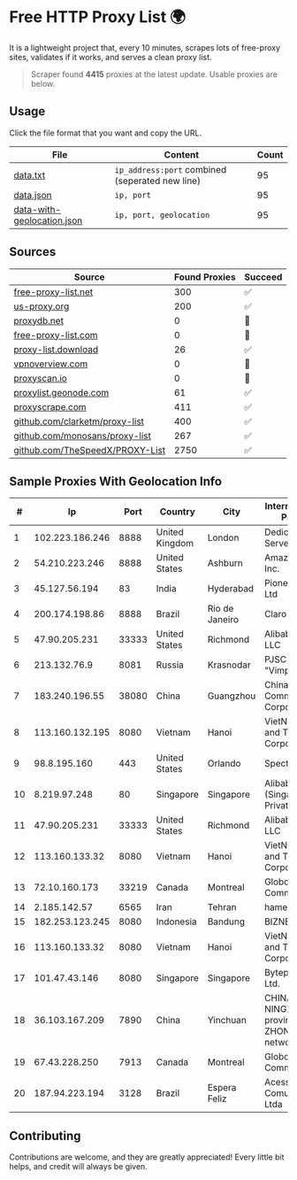 
# Free HTTP Proxy List 🌍

It is a lightweight project that, every 10 minutes, scrapes lots of free-proxy sites, validates if it works, and serves a clean proxy list.


> Scraper found **4415** proxies at the latest update. Usable proxies are below.

## Usage

Click the file format that you want and copy the URL.


|File|Content|Count|
|----|-------|-----|
|[data.txt](https://raw.githubusercontent.com/themiralay/Proxy-List-World/master/data.txt)|`ip_address:port` combined (seperated new line)|95|
|[data.json](https://raw.githubusercontent.com/themiralay/Proxy-List-World/master/data.json)|`ip, port`|95|
|[data-with-geolocation.json](https://raw.githubusercontent.com/themiralay/Proxy-List-World/master/data-with-geolocation.json)|`ip, port, geolocation`|95|

## Sources

|Source|Found Proxies|Succeed|
|------|-------------|-------|
|[free-proxy-list.net](https://free-proxy-list.net)|300|✅|
|[us-proxy.org](https://www.us-proxy.org)|200|✅|
|[proxydb.net](http://proxydb.net)|0|🚫|
|[free-proxy-list.com](https://free-proxy-list.com/?page=&port=&type%5B%5D=http&type%5B%5D=https&up_time=0&search=Search)|0|🚫|
|[proxy-list.download](https://www.proxy-list.download/HTTP)|26|✅|
|[vpnoverview.com](https://vpnoverview.com/privacy/anonymous-browsing/free-proxy-servers)|0|🚫|
|[proxyscan.io](https://www.proxyscan.io)|0|🚫|
|[proxylist.geonode.com](https://proxylist.geonode.com/api/proxy-list?limit=300&page=1&sort_by=lastChecked&sort_type=desc&protocols=http,https)|61|✅|
|[proxyscrape.com](https://api.proxyscrape.com/v2/?request=displayproxies&protocol=http&timeout=10000&country=all&ssl=all&anonymity=all)|411|✅|
|[github.com/clarketm/proxy-list](https://raw.githubusercontent.com/clarketm/proxy-list/master/proxy-list-raw.txt)|400|✅|
|[github.com/monosans/proxy-list](https://raw.githubusercontent.com/monosans/proxy-list/main/proxies/http.txt)|267|✅|
|[github.com/TheSpeedX/PROXY-List](https://raw.githubusercontent.com/TheSpeedX/PROXY-List/master/http.txt)|2750|✅|


## Sample Proxies With Geolocation Info

|#|Ip|Port|Country|City|Internet Service Provider|
|-|--|----|-------|----|-------------------------|
|1|102.223.186.246|8888|United Kingdom|London|Dedicated Servers|
|2|54.210.223.246|8888|United States|Ashburn|Amazon.com, Inc.|
|3|45.127.56.194|83|India|Hyderabad|Pioneer Elabs Ltd|
|4|200.174.198.86|8888|Brazil|Rio de Janeiro|Claro S.A|
|5|47.90.205.231|33333|United States|Richmond|Alibaba.com LLC|
|6|213.132.76.9|8081|Russia|Krasnodar|PJSC "Vimpelcom"|
|7|183.240.196.55|38080|China|Guangzhou|China Mobile Communications Corporation|
|8|113.160.132.195|8080|Vietnam|Hanoi|VietNam Post and Telecom Corporation|
|9|98.8.195.160|443|United States|Orlando|Spectrum|
|10|8.219.97.248|80|Singapore|Singapore|Alibaba Cloud (Singapore) Private Limited|
|11|47.90.205.231|33333|United States|Richmond|Alibaba.com LLC|
|12|113.160.133.32|8080|Vietnam|Hanoi|VietNam Post and Telecom Corporation|
|13|72.10.160.173|33219|Canada|Montreal|GloboTech Communications|
|14|2.185.142.57|6565|Iran|Tehran|hamedan|
|15|182.253.123.245|8080|Indonesia|Bandung|BIZNET|
|16|113.160.133.32|8080|Vietnam|Hanoi|VietNam Post and Telecom Corporation|
|17|101.47.43.146|8080|Singapore|Singapore|Byteplus Pte. Ltd.|
|18|36.103.167.209|7890|China|Yinchuan|CHINANET NINGXIA province ZHONGWEI IDC network|
|19|67.43.228.250|7913|Canada|Montreal|GloboTech Communications|
|20|187.94.223.194|3128|Brazil|Espera Feliz|Acesse Comunicação Ltda|



## Contributing

Contributions are welcome, and they are greatly appreciated! Every
little bit helps, and credit will always be given.

